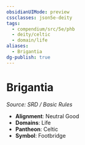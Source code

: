 ```yaml
---
obsidianUIMode: preview
cssclasses: json5e-deity
tags:
  - compendium/src/5e/phb
  - deity/celtic
  - domain/life
aliases:
  - Brigantia
dg-publish: true
---
```

# Brigantia
*Source: SRD / Basic Rules* 

- **Alignment**: Neutral Good
- **Domains**: Life
- **Pantheon**: Celtic
- **Symbol**: Footbridge